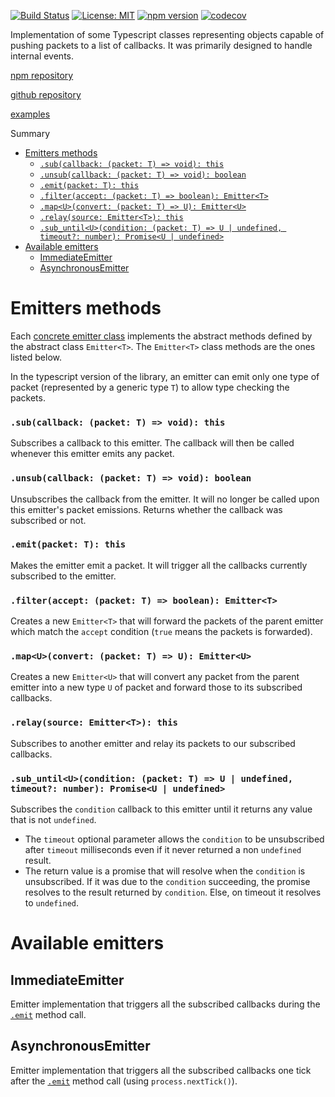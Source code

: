 [![Build Status](https://travis-ci.com/Stratus51/typescript_emitter.svg?branch=master)](https://travis-ci.com/Stratus51/typescript_emitter)
[![License: MIT](https://img.shields.io/badge/License-MIT-yellow.svg)](https://opensource.org/licenses/MIT)
[![npm version](https://badge.fury.io/js/%40stratus51%2Femitter.svg)](https://badge.fury.io/js/%40stratus51%2Femitter)
[![codecov](https://codecov.io/gh/Stratus51/typescript_emitter/branch/master/graph/badge.svg)](https://codecov.io/gh/Stratus51/typescript_emitter)

Implementation of some Typescript classes representing objects capable of pushing packets to a list of callbacks.
It was primarily designed to handle internal events.

[npm repository](https://www.npmjs.com/package/@stratus51/emitter)

[github repository](https://github.com/Stratus51/typescript_emitter)

[examples](https://github.com/Stratus51/typescript_emitter/tree/master/examples)

Summary
- [Emitters methods](#EmitterMethods)
    - [`.sub(callback: (packet: T) => void): this`](#sub)
    - [`.unsub(callback: (packet: T) => void): boolean`](#unsub)
    - [`.emit(packet: T): this`](#emit)
    - [`.filter(accept: (packet: T) => boolean): Emitter<T>`](#filter)
    - [`.map<U>(convert: (packet: T) => U): Emitter<U>`](#map)
    - [`.relay(source: Emitter<T>): this`](#relay)
    - [`.sub_until<U>(condition: (packet: T) => U | undefined, timeout?: number): Promise<U | undefined>`](#sub_until)
- [Available emitters](#Emitters)
    - [ImmediateEmitter](#ImmediateEmitter)
    - [AsynchronousEmitter](#AsynchronousEmitter)

<a name=EmitterMethods>Emitters methods</a>
===============================================================================
Each [concrete emitter class](#Emitters) implements the abstract methods
defined by the abstract class `Emitter<T>`. The `Emitter<T>` class methods are
the ones listed below.

In the typescript version of the library, an emitter can emit only one type of
packet (represented by a generic type `T`) to allow type checking the packets.

### <a name=sub>`.sub(callback: (packet: T) => void): this`</a>
Subscribes a callback to this emitter. The callback will then be called
whenever this emitter emits any packet.

### <a name=unsub>`.unsub(callback: (packet: T) => void): boolean`</a>
Unsubscribes the callback from the emitter. It will no longer be called upon
this emitter's packet emissions.
Returns whether the callback was subscribed or not.

### <a name=emit>`.emit(packet: T): this`</a>
Makes the emitter emit a packet. It will trigger all the callbacks currently
subscribed to the emitter.

### <a name=filter>`.filter(accept: (packet: T) => boolean): Emitter<T>`</a>
Creates a new `Emitter<T>` that will forward the packets of the parent emitter
which match the `accept` condition (`true` means the packets is forwarded).

### <a name=map>`.map<U>(convert: (packet: T) => U): Emitter<U>`</a>
Creates a new `Emitter<U>` that will convert any packet from the parent emitter
into a new type `U` of packet and forward those to its subscribed callbacks.

### <a name=relay>`.relay(source: Emitter<T>): this`</a>
Subscribes to another emitter and relay its packets to our subscribed callbacks.

### <a name=sub_until>`.sub_until<U>(condition: (packet: T) => U | undefined, timeout?: number): Promise<U | undefined>`
Subscribes the `condition` callback to this emitter until it returns any
value that is not `undefined`.
- The `timeout` optional parameter allows the `condition` to be unsubscribed
after `timeout` milliseconds even if it never returned a non `undefined` result.
- The return value is a promise that will resolve when the `condition` is
unsubscribed. If it was due to the `condition` succeeding, the promise
resolves to the result returned by `condition`. Else, on timeout it resolves
to `undefined`.

<a name=Emitters>Available emitters</a>
===============================================================================
<a name=ImmediateEmitter>ImmediateEmitter</a>
-------------------------------------------------------------------------------
Emitter implementation that triggers all the subscribed callbacks during the
[`.emit`](#emit) method call.

<a name=AsynchronousEmitter>AsynchronousEmitter</a>
-------------------------------------------------------------------------------
Emitter implementation that triggers all the subscribed callbacks one tick after
the [`.emit`](#emit) method call (using `process.nextTick()`).
